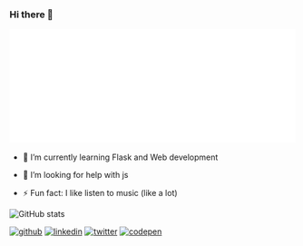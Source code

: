 ### Hi there 👋

<div>
    <img src="trial.svg" width="1000" height="200" alt="css-in-readme">
</div>
<!-- https://stackoverflow.com/questions/51956361/custom-css-file-for-readme-md-in-a-github-repo -->


<!-- **Pranav1642/Pranav1642** is a ✨ _special_ ✨ repository because its `README.md` (this file) appears on your GitHub profile. -->

<!-- Here are some ideas to get you started: -->

<!-- - 🔭 I’m currently working on ... -->
- 🌱 I’m currently learning Flask and Web development
<!-- - 👯 I’m looking to collaborate on ... -->
- 🤔 I’m looking for help with js
<!-- - 💬 Ask me about ... -->
<!-- - 📫 How to reach me: ... -->
<!-- - 😄 Pronouns: ... -->
- ⚡ Fun fact: I like listen to music (like a lot)

![GitHub stats](https://github-readme-stats.vercel.app/api?username=Pranav1642&show_icons=true)  


[<img src='https://cdn.jsdelivr.net/npm/simple-icons@3.0.1/icons/github.svg' alt='github' height='40'>](https://github.com/Pranav1642)  [<img src='https://cdn.jsdelivr.net/npm/simple-icons@3.0.1/icons/linkedin.svg' alt='linkedin' height='40'>](https://www.linkedin.com/in/pranav-dani-a57025191/)  [<img src='https://cdn.jsdelivr.net/npm/simple-icons@3.0.1/icons/twitter.svg' alt='twitter' height='40'>](https://twitter.com/PranavDani3)  [<img src='https://cdn.jsdelivr.net/npm/simple-icons@3.0.1/icons/codepen.svg' alt='codepen' height='40'>](https://codepen.io/pranav1642)  
